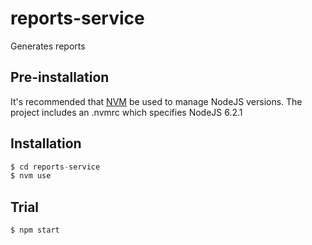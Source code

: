 # reports-service

Generates reports

## Pre-installation

It's recommended that [NVM](https://github.com/creationix/nvm) be used to manage NodeJS versions.
The project includes an .nvmrc which specifies NodeJS 6.2.1

## Installation

```javascript
$ cd reports-service
$ nvm use
```

## Trial

```shell
$ npm start
```
